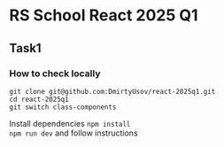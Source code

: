 # RS School React 2025 Q1
## Task1

### How to check locally
```
git clone git@github.com:DmirtyUsov/react-2025q1.git
cd react-2025q1
git switch class-components
```
Install dependencies `npm install`   
`npm run dev` and follow instructions

